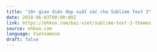 ```yaml
---
title: "10+ giao diện đẹp xuất sắc cho Sublime Text 3"
date: 2018-06-03T00:00:00Z
link: https://ehkoo.com/bai-viet/sublime-text-3-themes
source: ehkoo.com
language: Vietnamese
draft: false
---
```


